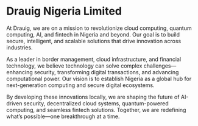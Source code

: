 # Drauig Nigeria Limited

At Drauig, we are on a mission to revolutionize cloud computing, quantum computing, AI, and fintech in Nigeria and beyond. Our goal is to build secure, intelligent, and scalable solutions that drive innovation across industries.

As a leader in border management, cloud infrastructure, and financial technology, we believe technology can solve complex challenges—enhancing security, transforming digital transactions, and advancing computational power. Our vision is to establish Nigeria as a global hub for next-generation computing and secure digital ecosystems.

By developing these innovations locally, we are shaping the future of AI-driven security, decentralized cloud systems, quantum-powered computing, and seamless fintech solutions. Together, we are redefining what’s possible—one breakthrough at a time.
